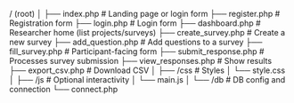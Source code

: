 / (root)
│
├── index.php              # Landing page or login form
├── register.php           # Registration form
├── login.php              # Login form
├── dashboard.php          # Researcher home (list projects/surveys)
├── create_survey.php      # Create a new survey
├── add_question.php       # Add questions to a survey
├── fill_survey.php        # Participant-facing form
├── submit_response.php    # Processes survey submission
├── view_responses.php     # Show results
├── export_csv.php         # Download CSV
│
├── /css                   # Styles
│   └── style.css
│
├── /js                    # Optional interactivity
│   └── main.js
│
└── /db                    # DB config and connection
    └── connect.php
